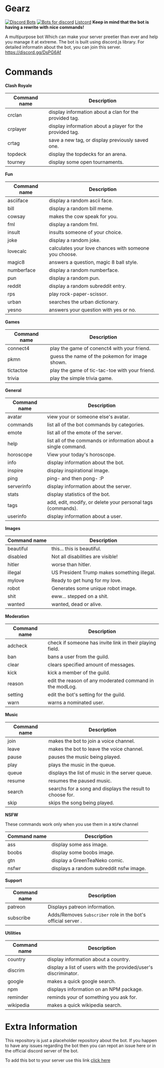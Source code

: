# Gearz
[![Discord Bots](https://discordbots.org/api/widget/367202192609902593.svg)](https://discordbots.org/bot/367202192609902593) [![Bots for discord](https://botsfordiscord.com/api/v1/bots/367202192609902593/embed?theme=dark)](https://botsfordiscord.com/bot/367202192609902593)
[Listcord](https://listcord.com/bot/367202192609902593)
**Keep in mind that the bot is having a rewrite with nice commands!**

A multipurpose bot Which can make your server preetier than ever and help you manage it at extreme. The bot is built using discord.js library.
For detailed informatin about the bot, you can join this server. <https://discord.gg/DsPG6Af>

# Commands


**Clash Royale**

| Command name | Description |
| ------------ | ----------- |
| crclan | display information about a clan for the provided tag. |
| crplayer | display information about a player for the provided tag. |
| crtag | save a new tag, or display previously saved one. |
| topdeck | display the topdecks for an arena. |
| tourney | display some open tournaments. |

**Fun**

| Command name | Description |
| ------------ | ----------- |
| asciiface | display a random ascii face. |
| bill | display a random bill meme. |
| cowsay | makes the cow speak for you. |
| fml | display a random fml. |
| insult | insults someone of your choice. |
| joke | display a random joke. |
| lovecalc | calculates your love chances with someone you choose. |
| magic8 | answers a question, magic 8 ball style. |
| numberface | display a random numberface. |
| pun | display a random pun. |
| reddit | display a random subreddit entry. |
| rps | play rock-paper-scissor. |
| urban | searches the urban dictionary. |
| yesno | answers your question with yes or no. |

**Games**

| Command name | Description |
| ------------ | ----------- |
| connect4 | play the game of conenct4 with your friend. |
| pkmn | guess the name of the pokemon for image shown. |
| tictactoe | play the game of tic-tac-toe with your friend. | 
| trivia | play the simple trivia game. |

**General**

| Command name | Description |
| ------------ | ----------- |
| avatar | view your or someone else's avatar. |
| commands | list all of the bot commands by categories. |
| emote | list all of the emote of the server. |
| help | list all of the commands or information about a single command. |
| horoscope | View your today's horoscope. |
| info | display information about the bot. |
| inspire | display inspirational image. |
| ping | ping- and then pong- :P |
| serverinfo | display information about the server. |
| stats | display statistics of the bot. |
| tags | add, edit, modify, or delete your personal tags (commands). |
| userinfo | display information about a user. |

**Images**

| Command name | Description |
| ------------ | ----------- |
| beautiful | this... this is beautiful. |
| disabled | Not all disabilities are visible! |
| hitler | worse than hitler. |
| illegal | US President Trump makes something illegal. |
| mylove | Ready to get hung for my love. |
| robot | Generates some unique robot image. |
| shit | eww... stepped on a shit. |
| wanted | wanted, dead or alive. |

**Moderation**

| Command name | Description |
| ------------ | ----------- |
| adcheck | check if someone has invite link in their playing field. |
| ban | bans a user from the guild. |
| clear | clears specified amount of messages. |
| kick | kick a member of the guild. |
| reason | edit the reason of any moderated command in the modLog. |
| setting | edit the bot's setting for the guild. |
| warn | warns a nominated user. |

**Music**

| Command name | Description |
| ------------ | ----------- |
| join | makes the bot to join a voice channel. |
| leave | makes the bot to leave the voice channel. |
| pause | pauses the music being played. |
| play | plays the music in the queue. |
| queue | displays the list of music in the server queue. |
| resume | resumes the paused music. |
| search | searchs for a song and displays the result to choose for. |
| skip | skips the song being played. |

**NSFW**


These commands work only when you use them in a `NSFW` channel


| Command name | Description |
| ------------ | ----------- |
| ass | display some ass image. |
| boobs | display some boobs image. |
| gtn | display a GreenTeaNeko comic. |
| nsfwr | displays a random subreddit nsfw image. |

**Support**

| Command name | Description |
| ------------ | ----------- |
| patreon | Displays patreon information. |
| subscribe | Adds/Removes `Subscriber` role in the bot's official server .|

**Utilities**

| Command name | Description |
| ------------ | ----------- |
| country | display information about a country. |
| discrim | display a list of users with the provided/user's discriminator. |
| google | makes a quick google search. |
| npm | displays information on an NPM package. |
| reminder | reminds your of something you ask for. |
| wikipedia | makes a quick wikipedia search. |
  
# Extra Information
This repository is just a placeholder repository about the bot. 
If you happen to have any issues regarding the bot then you can repot an issue here or in the official discord server of the bot.

To add this bot to your server use this link
[click here](https://discordapp.com/oauth2/authorize?client_id=367202192609902593&scope=bot&permissions=8)

